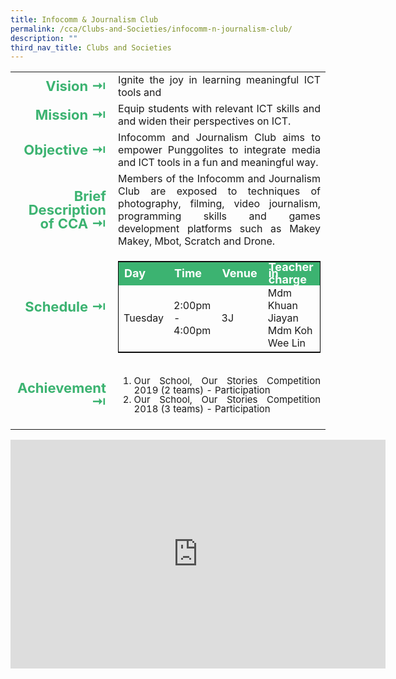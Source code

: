 ```yaml
---
title: Infocomm & Journalism Club
permalink: /cca/Clubs-and-Societies/infocomm-n-journalism-club/
description: ""
third_nav_title: Clubs and Societies
---
```

<table>
	<tr><td width=70 style="line-height:1; font-weight:bold; font-size: 22px; color:mediumseagreen; border:0px solid black; text-align:right">Vision &#8677;</td>
		<td style="text-align:justify">Ignite the joy in learning meaningful ICT tools and
		</td>
	</tr>
	<tr><td style="line-height:1; font-weight:bold; font-size: 22px; color:mediumseagreen; border:0px solid black; text-align:right">Mission &#8677;</td>
		<td style="text-align:justify">Equip students with relevant ICT skills and and widen their perspectives on ICT.
		</td>
	</tr>
	<tr><td style="line-height:1; font-weight:bold; font-size: 22px; color:mediumseagreen; border:0px solid black; text-align:right">Objective &#8677;</td>
		<td style="text-align:justify">Infocomm and Journalism Club aims to empower Punggolites to integrate media and ICT tools in a fun and meaningful way.
		</td>
	</tr>
		<tr><td style="line-height:1; font-weight:bold; font-size: 22px; color:mediumseagreen; border:0px solid black; text-align:right">Brief Description of CCA &#8677;</td>
		<td style="text-align:justify">Members of the Infocomm and Journalism Club are exposed to techniques of photography, filming, video journalism, programming skills and games development platforms such as Makey Makey, Mbot, Scratch and Drone.</td>
	</tr>
	<tr><td style="line-height:1; font-weight:bold; font-size: 22px; color:mediumseagreen; border:0px solid black; text-align:right">Schedule &#8677;</td>
		<td style="text-align:justify">
			<table style="border:1px solid black">
		<tbody>
			<tr style="line-height:10px; font-weight: bold; background-color:mediumseagreen; font-size:18px;color:white"><td>Day</td><td>Time</td><td>Venue</td><td>Teacher in charge</td></tr>
			<tr><td>Tuesday</td><td>2:00pm - 4:00pm</td><td>3J</td><td>Mdm Khuan Jiayan<br>Mdm Koh Wee Lin</td></tr>
		</tbody>
	</table>
		</td>
	</tr>
		<tr><td style="line-height:1; font-weight:bold; font-size: 22px; color:mediumseagreen; border:0px solid black; text-align:right">Achievement &#8677;</td>
		<td style="text-align:justify"><ol style="font-size:15px">
	<li style="line-height:1">Our School, Our Stories Competition 2019 (2 teams) - Participation</li>
	<li style="line-height:1">Our School, Our Stories Competition 2018 (3 teams) - Participation</li>
</ol></td>
	</tr>
	<tr><td></td></tr>
</table>

<center><iframe allowfullscreen="true" height="366" width="600" frameborder="0" src="https://docs.google.com/presentation/d/e/2PACX-1vSpJhrmW79aYVYsYDjPsosiBVzURZqDRVL5P9K9e1XerhSOLhcmC3QIgqJbxo8ulmvtmbCdu8QGmXVp/embed?start=false&amp;loop=false&amp;delayms=3000"></iframe></center>